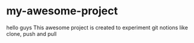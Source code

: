 # my-awesome-project
hello guys 
This awesome project is created to experiment git notions like clone, push and pull
